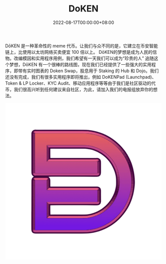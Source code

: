 ﻿---
title: "DoKEN"
description: "使用集成令牌安全扫描器的实时图表交换，为您的项目创建奖励仪表板，并为您的项目打开质押池"
date: 2022-08-17T00:00:00+08:00
lastmod: 2022-08-17T00:00:00+08:00
draft: false
authors: ["boogArno"]
featuredImage: "doken.png"
tags: ["DeFi","DoKEN"]
categories: ["nfts"]
nfts: ["DeFi"]
blockchain: "BSC"
website: "https://doken.exchange/"
twitter: "https://twitter.com/DoKenToken"
discord: ""
telegram: "https://t.me/dokentoken"
github: ""
youtube: ""
twitch: ""
facebook: ""
instagram: ""
reddit: ""
medium: ""
steam: ""
gitbook: ""
googleplay: ""
appstore: ""
status: "Live"
weight: 
lightgallery: true
toc: true
pinned: false
recommend: false
recommend1: false
---
DōKEN 是一种革命性的 meme 代币。让我们与众不同的是，它建立在币安智能链上，比使用以太坊网络买卖便宜 100 倍以上。
DōKEN的梦想是成为人民的信物。改编模因和实用程序用例，我们希望有一天我们可以成为“珍贵的人” 追随这个梦想，DōKEN 有一个很棒的路线图，现在我们已经提供了一些强大的实用程序，即带有实时图表的 Doken Swap，股息用于 Staking 的 Hub 和 Dojo。我们还没有完成，我们有很多实用程序即将推出，例如 DoKENPad (Launchpad)、Token & LP Locker、KYC Audit、移动应用程序等等由于我们是社区驱动的代币，我们很高兴听到任何建议来自社区，为此，请加入我们的电报组放弃你的想法。

![Lr7svFD](Lr7svFD.png)